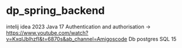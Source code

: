 # dp_spring_backend

intelij idea 2023
Java 17
Authentication and authorisation -> https://www.youtube.com/watch?v=KxqlJblhzfI&t=6870s&ab_channel=Amigoscode
Db postgres SQL 15
